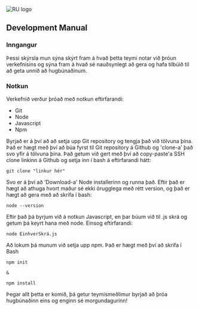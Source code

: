 ![RU logo](http://www.ru.is/media/HR_logo_midjad_hires.jpg)

## Development Manual

### Inngangur

Þessi skýrsla mun sýna skýrt fram á hvað þetta teymi notar við þróun verkefnisins og sýna fram á hvað sé nauðsynlegt að gera og hafa tilbúið til að geta unnið að hugbúnaðinum.

### Notkun

Verkefnið verður þróað með notkun eftirfarandi:

* Git
* Node
* Javascript
* Npm

Byrjað er á því að að setja upp Git repository og tengja það við tölvuna þína. Það er hægt með því að búa fyrst til Git repository á Github og 'clone-a' það svo yfir á tölvuna þína. Það getum við gert með því að copy-paste'a SSH clone linkinn á Github og setja inn í bash á eftirfarandi hátt:

```
git clone "linkur hér"
```

Svo er á því að 'Download-a' Node installerinn og runna það. Eftir það er hægt að athuga hvort maður sé ekki örugglega með rétt version, og það er hægt að gera með að skrifa í bash:

```
node --version
```

Eftir það þá byrjum við á notkun Javascript, en þar búum við til .js skrá og getum þá keyrt hana með node. Einsog eftirfarandi:

```
node EinhverSkrá.js
```

Að lokum þá munum við setja upp npm. Það er hægt með því að skrifa í Bash

```
npm init

&

npm install
```

Þegar allt þetta er komið, þá getur teymismeðlimur byrjað að þróa hugbúnaðinn eins og enginn sé morgundagurinn!